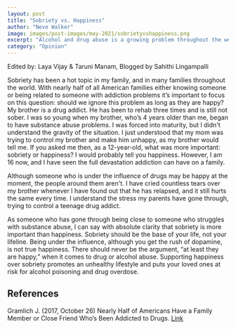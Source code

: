 ```yaml
---
layout: post
title: "Sobriety vs. Happiness"
author: "Neve Walker"
image: images/post-images/may-2021/sobrietyvshappiness.png
excerpt: "Alcohol and drug abuse is a growing problem throughout the world, but is it a problem if everyone is happy?"
category: "Opinion"
---
```

Edited by: Laya Vijay & Taruni Manam, Blogged by Sahithi Lingampalli

Sobriety has been a hot topic in my family, and in many families throughout the world. With nearly half of all American families either knowing someone or being related to someone with addiction problems it’s important to focus on this question: should we ignore this problem as long as they are happy?
My brother is a drug addict. He has been to rehab three times and is still not sober. I was so young when my brother, who’s 4 years older than me, began to have substance abuse problems. I was forced into maturity, but I didn't understand the gravity of the situation. I just understood that my mom was trying to control my brother and make him unhappy, as my brother would tell me. If you asked me then, as a 12-year-old, what was more important: sobriety or happiness? I would probably tell you happiness. However,  I am 16 now, and I have seen the full devastation addiction can have on a family.

Although someone who is under the influence of drugs may be happy at the moment, the people around them aren't. I have cried countless tears over my brother whenever I have found out that he has relapsed, and it still hurts the same every time. I understand the stress my parents have gone through, trying to control a teenage drug addict. 

As someone who has gone through being close to someone who struggles with substance abuse, I can say with absolute clarity that sobriety is more important than happiness. Sobriety should be the base of your life, not your lifeline. Being under the influence, although you get the rush of dopamine, is not true happiness. There should never be the argument, “at least they are happy,” when it comes to drug or alcohol abuse. Supporting happiness over sobriety promotes an unhealthy lifestyle and puts your loved ones at risk for alcohol poisoning and drug overdose. 

## References
Gramlich J. (2017, October 26) Nearly Half of Americans Have a Family Member or Close Friend Who’s Been Addicted to Drugs.
[Link](https://www.pewresearch.org/fact-tank/2017/10/26/nearly-half-of-americans-have-a-family-member-or-close-friend-whos-been-addicted-to-drugs/)